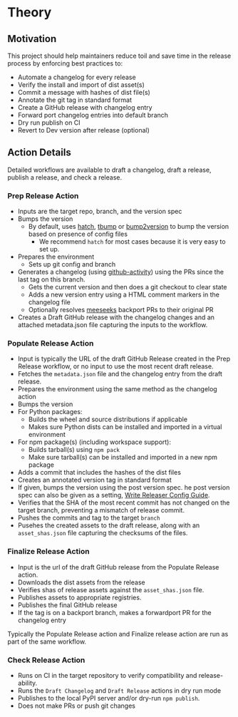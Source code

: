 # Theory

## Motivation

This project should help maintainers reduce toil and save time in the release process by enforcing best practices to:

- Automate a changelog for every release
- Verify the install and import of dist asset(s)
- Commit a message with hashes of dist file(s)
- Annotate the git tag in standard format
- Create a GitHub release with changelog entry
- Forward port changelog entries into default branch
- Dry run publish on CI
- Revert to Dev version after release (optional)

## Action Details

Detailed workflows are available to draft a changelog, draft a release, publish a release, and check a release.

### Prep Release Action

- Inputs are the target repo, branch, and the version spec
- Bumps the version
  - By default, uses [hatch](https://hatch.pypa.io/latest/), [tbump](https://github.com/tankerhq/tbump) or [bump2version](https://github.com/c4urself/bump2version) to bump the version based on presence of config files
    - We recommend `hatch` for most cases because it is very easy to set up.
- Prepares the environment
  - Sets up git config and branch
- Generates a changelog (using [github-activity](https://github.com/executablebooks/github-activity)) using the PRs since the last tag on this branch.
  - Gets the current version and then does a git checkout to clear state
  - Adds a new version entry using a HTML comment markers in the changelog file
  - Optionally resolves [meeseeks](https://github.com/MeeseeksBox/MeeseeksDev) backport PRs to their original PR
- Creates a Draft GitHub release with the changelog changes and an attached
  metadata.json file capturing the inputs to the workflow.

### Populate Release Action

- Input is typically the URL of the draft GitHub Release created in the Prep Release workflow, or no input to use the most recent draft release.
- Fetches the `metadata.json` file and the changelog entry from the draft
  release.
- Prepares the environment using the same method as the changelog action
- Bumps the version
- For Python packages:
  - Builds the wheel and source distributions if applicable
  - Makes sure Python dists can be installed and imported in a virtual environment
- For npm package(s) (including workspace support):
  - Builds tarball(s) using `npm pack`
  - Make sure tarball(s) can be installed and imported in a new npm package
- Adds a commit that includes the hashes of the dist files
- Creates an annotated version tag in standard format
- If given, bumps the version using the post version spec. he post version
  spec can also be given as a setting, [Write Releaser Config Guide](../how_to_guides/write_config.html#automatic-dev-versions).
- Verifies that the SHA of the most recent commit has not changed on the target
  branch, preventing a mismatch of release commit.
- Pushes the commits and tag to the target `branch`
- Pusehes the created assets to the draft release, along with an `asset_shas.json` file capturing the checksums of the files.

### Finalize Release Action

- Input is the url of the draft GitHub release from the Populate Release
  action.
- Downloads the dist assets from the release
- Verifies shas of release assets against the `asset_shas.json` file.
- Publishes assets to appropriate registries.
- Publishes the final GitHub release
- If the tag is on a backport branch, makes a forwardport PR for the changelog entry

Typically the Populate Release action and Finalize release action are
run as part of the same workflow.

### Check Release Action

- Runs on CI in the target repository to verify compatibility and release-ability.
- Runs the `Draft Changelog` and `Draft Release` actions in dry run mode
- Publishes to the local PyPI server and/or dry-run `npm publish`.
- Does not make PRs or push git changes
